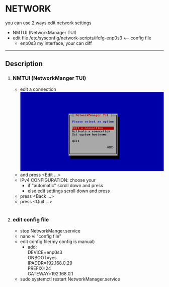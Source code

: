 # NETWORK

you can use 2 ways edit network settings
* NMTUI (NetworkManager TUI)
* edit file /etc/sysconfig/network-scripts/ifcfg-enp0s3 <-- config file
	- enp0s3 my interface, your can diff
***

## Description
1. ### NMTUI (NetworkManger TUI)
	* edit a connection
	![img1](./imgs/1.png)  
	* <choose your interface> and press <Edit ...>
	* IPv4 CONFIGURATION: choose your
		- if "automatic" scroll down and press <OK> 
		- else edit settings scroll down and press <OK>
	* press <Back ...>
	* press <Quit ...>
#
2. ### edit config file
	* stop NetworkManger.service
	* nano vi "config file"
	* edit config file(my config is manual)  
		- add:  
			DEVICE=enp0s3  
			ONBOOT=yes  
			IPADDR=192.168.0.29  
			PREFIX=24  
			GATEWAY=192.168.0.1  
	* sudo systemctl restart NetworkManager.service
